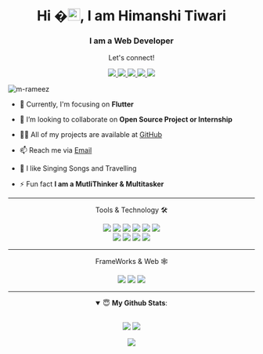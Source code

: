 <h1 align="center">Hi �<img src="https://media.giphy.com/media/hvRJCLFzcasrR4ia7z/giphy.gif" width="25px">, I am Himanshi Tiwari</h1>
<h3 align="center">I am a Web Developer</h3>


<div align="center">
<p align="center">Let's connect!</p>
<a href="https://wa.me/923234879062">
    <img src="https://img.shields.io/badge/whatsapp-%230077B5.svg?&style=for-the-badge&logo=whatsapp&logoColor=white&color=25d366" />
</a>

<a href="http://www.intagram.com/zapeeo_sheikh">
    <img src="https://img.shields.io/badge/Instagram-E4405F?style=for-the-badge&logo=instagram&logoColor=white" />
</a>

<a href="https://www.linkedin.com/mwlite/in/muhammadrmz">
    <img src="https://img.shields.io/badge/linkedin-%230077B5.svg?&style=for-the-badge&logo=linkedin&logoColor=white" />
</a>


<a href="https://www.facebook.com/ZapeeoSheikh">
    <img src="https://img.shields.io/badge/Facebook-1877F2?style=for-the-badge&logo=facebook&logoColor=white" />
</a>

<a href="http://github.com/ZapeeoSheikh">
    <img src="https://img.shields.io/badge/github-FE7A16?style=for-the-badge&logo=github&logoColor=white&color=black" />
</a>
</div>

<p align="left"> <img src="https://komarev.com/ghpvc/?username=beingaravian&label=Profile%20views&color=red&style=flat" alt="m-rameez" /> </p>


- 🌱 Currently, I'm focusing on **Flutter**

- 👯 I’m looking to collaborate on **Open Source Project or Internship**

- 👨‍💻 All of my projects are available at [GitHub]([github.com/ZapeeoSheikh](https://github.com/himanshi311299))

- 📫 Reach me via [Email](mailto:himanshitiwari311299@gmail.com)

- 👣 I like Singing Songs and Travelling

- ⚡ Fun fact **I am a MutliThinker & Multitasker**


<hr>

<!-- BLOG-POST-LIST:END -->

<div align="center">
<p align="center">Tools & Technology 🛠</p>

<img src="https://img.shields.io/badge/Java-4285F4?style=for-the-badge&logo=java&logoColor=ed1d25&color=5382b1" />
<img src="https://img.shields.io/badge/dotNet-4285F4?style=for-the-badge&logo=dotNet&logoColor=white&color=6c7cdc" />
<img src="https://img.shields.io/badge/HTML-239120?style=for-the-badge&logo=html5&logoColor=white&color=red" />
<img src="https://img.shields.io/badge/CSS3-1572B6?style=for-the-badge&logo=css3&logoColor=white" />
<img src="https://img.shields.io/badge/JavaScript-323330?style=for-the-badge&logo=javascript&logoColor=F7DF1E" />
<img src="https://img.shields.io/badge/figma-00000F?style=for-the-badge&logo=figma&logoColor=white&color=orange" /><br>
<img src="https://img.shields.io/badge/Tailwind_Css-F05032?style=for-the-badge&logo=tailwindcss&logoColor=white" />
<img src="https://img.shields.io/badge/Solidity-4285F4?style=for-the-badge&logo=solidity&logoColor=white&color=343a40" />
<img src="https://img.shields.io/badge/dart-0078D6?style=for-the-badge&logo=dart&logoColor=white" />
<img src="https://img.shields.io/badge/Google_chrome-4285F4?style=for-the-badge&logo=Google-chrome&logoColor=white" />

</div>
<hr>

<!-- BLOG-POST-LIST:END -->

<div align="center">
<p align="center">FrameWorks & Web 🕸️</p>

<img src="https://img.shields.io/badge/Flutter-02569B?style=for-the-badge&logo=flutter&logoColor=white" />
<img src="https://img.shields.io/badge/WordPress-143?style=for-the-badge&logo=WordPress&logoColor=blue&color=tan&labelColor=tan" />
<img src="https://img.shields.io/badge/kotlin-143?style=for-the-badge&logo=kotlin&labelColor=pink" />


<br>
<hr>

<details open>
 <summary> 😇 <b>My Github Stats</b>: </summary>
<br>
<p align = "center">
  <img src = "https://github-readme-stats.vercel.app/api?username=ZapeeoSheikh&show_icons=true&theme=chartreuse-dark&line_height=30">
  <img src = "https://github-readme-stats.vercel.app/api/top-langs/?username=ZapeeoSheikh&theme=chartreuse-dark">
</p>
<p align = "center">
<img src="https://github-readme-streak-stats.herokuapp.com/?user=ZapeeoSheikh&theme=chartreuse-dark" />
</p>
</details>
